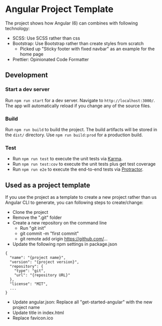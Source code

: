 # Angular Project Template

The project shows how Angular (6) can combines with following technology:
* SCSS: Use SCSS rather than css
* Bootstrap: Use Bootstrap rather than create styles from scratch
  * Picked up "Sticky footer with fixed navbar" as an example for the home page
* Prettier: Opinionated Code Formatter

## Development

### Start a dev server

Run `npm run start` for a dev server. Navigate to `http://localhost:3000/`. The app will automatically reload if you change any of the source files.

### Build

Run `npm run build` to build the project. The build artifacts will be stored in the `dist/` directory. Use `npm run build:prod` for a production build.

### Test

* Run `npm run test` to execute the unit tests via [Karma](https://karma-runner.github.io).
* Run `npm run test:cov` to execute the unit tests plus get test coverage
* Run `npm run e2e` to execute the end-to-end tests via [Protractor](http://www.protractortest.org/).

## Used as a project template

If you use the project as a template to create a new project rather than us Angular CLI to generate, you can following steps to create/change:
* Clone the project
* Remove the ".git" folder
* Create a new repository on the command line
  * Run "git init"
  * git commit -m "first commit"
  * git remote add origin https://github.com/...
* Update the following npm settings in package.json
```
{
  "name": "{project name}",
  "version": "{project version}",
  "repository": {
    "type": "git",
    "url": "{repository URL}"
  },
  "license": "MIT",
  ...
}
``` 
* Update angular.json: Replace all "get-started-angular" with the new project name
* Update title in index.html
* Replace favicon.ico